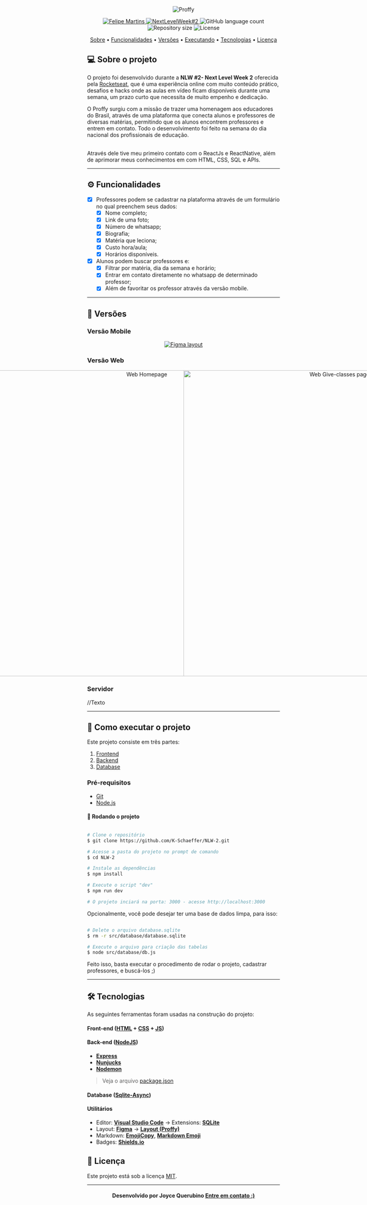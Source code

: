 
<!--Banner e logo-->

<p align="center">
   <img src="./.github/logo.png" alt="Proffy" />
</p>

<!-- Badges -->
<p align="center">
   <a href="https://www.linkedin.com/in/joyce-querubino/">
      <img alt="Felipe Martins" src="https://img.shields.io/badge/-Joyce Querubino-8257E5?style=flat&logo=Linkedin&logoColor=white" />
   </a>

  <a href="https://nextlevelweek.com/episodios/discovery/1/edicao/2">
    <img alt="NextLevelWeek#2" src="https://img.shields.io/badge/Next Level Week%20-2.0-%237519C1">
  </a>

  <img alt="GitHub language count" src="https://img.shields.io/github/languages/count/K-Schaeffer/NLW-2?color=774DD6">

  <img alt="Repository size" src="https://img.shields.io/github/repo-size/K-Schaeffer/NLW-2?color=774DD6">
  
  <img alt="License" src="https://img.shields.io/badge/license-MIT-8257E5">
</p>

<!-- Indice-->
<p align="center">
 <a href="#-sobre-o-projeto">Sobre</a> •
 <a href="#-funcionalidades">Funcionalidades</a> • 
 <a href="#-Versões">Versões</a> •  
 <a href="#-como-executar-o-projeto">Executando</a> • 
 <a href="#-tecnologias">Tecnologias</a> • 
 <a href="#-licença">Licença</a>
</p>

<!--Sobre o projeto-->
## 💻 Sobre o projeto

O projeto foi desenvolvido durante a **NLW #2- Next Level Week 2** oferecida pela [Rocketseat](https://nextlevelweek.com/episodios/discovery/1/edicao/2), que é uma experiência online com muito conteúdo prático, desafios e hacks onde as aulas em vídeo ficam  disponíveis durante uma semana, um prazo curto que necessita de muito empenho e dedicação.

O Proffy surgiu com a missão de trazer uma homenagem aos educadores do Brasil, através de uma plataforma que conecta alunos e professores de diversas matérias, permitindo que os alunos encontrem professores e entrem em contato. Todo o desenvolvimento foi feito na semana do dia nacional dos profissionais de educação. 

<br>Através dele tive meu primeiro contato com o ReactJs e ReactNative, além de aprimorar meus conhecimentos em com HTML, CSS, SQL e APIs.

---

<!--Funcionalidades do projeto-->
## ⚙️ Funcionalidades

- [x] Professores podem se cadastrar na plataforma através de um formulário no qual preenchem seus dados:
  - [x] Nome completo;
  - [x] Link de uma foto;
  - [x] Número de whatsapp;
  - [x] Biografia;
  - [x] Matéria que leciona;
  - [x] Custo hora/aula;
  - [x] Horários disponíveis.

- [x] Alunos podem buscar professores e:
  - [x] Filtrar por matéria, dia da semana e horário;
  - [x] Entrar em contato diretamente no whatsapp de determinado professor;
  - [x] Além de favoritar os professor através da versão mobile.
  
---

<!--Layout session-->
## 🎨 Versões

### Versão Mobile
<p align="center">
<a href="https://www.figma.com/file/GHGS126t7WYjnPZdRKChJF/Proffy-Web">
  <img alt="Figma layout" src="https://img.shields.io/badge/Layout%20Preview%20-Figma-%2304D361">
</a>
</p>

### Versão Web

<p align="center" style="display: flex; align-items: flex-start; justify-content: center;">
  <img alt="Web Homepage" title"Web-Home" src=".github/web-home.png" width="800px">
  
  <img alt="Web Give-classes page" title="Web-Give-classes" src=".github/web-give-classes.png" width="800px">
</p>

### Servidor

//Texto

---

<!--Running session-->
## 🚀 Como executar o projeto

Este projeto consiste em três partes:
1. [Frontend](/src/views/pages) 
2. [Backend](/src/server.js) 
3. [Database](/src/database) 

<!--💡Obs-->

### Pré-requisitos

* [Git](https://git-scm.com)
* [Node.js](https://nodejs.org/en/)

#### 🎲 Rodando o projeto

```bash

# Clone o repositório
$ git clone https://github.com/K-Schaeffer/NLW-2.git

# Acesse a pasta do projeto no prompt de comando
$ cd NLW-2

# Instale as dependências
$ npm install

# Execute o script "dev"
$ npm run dev

# O projeto inciará na porta: 3000 - acesse http://localhost:3000 

```

Opcionalmente, você pode desejar ter uma base de dados limpa, para isso:

```bash

# Delete o arquivo database.sqlite
$ rm -r src/database/database.sqlite

# Execute o arquivo para criação das tabelas
$ node src/database/db.js

```

Feito isso, basta executar o procedimento de rodar o projeto, cadastrar professores, e buscá-los ;)

---

<!--Tecnologies session-->
## 🛠 Tecnologias

As seguintes ferramentas foram usadas na construção do projeto:

#### **Front-end**  ([HTML](https://developer.mozilla.org/pt-BR/docs/Web/HTML)  +  [CSS](https://developer.mozilla.org/pt-BR/docs/Web/CSS) + [JS](https://developer.mozilla.org/pt-BR/docs/Web/JavaScript))

#### **Back-end**  ([NodeJS](https://nodejs.org/en/))

-   **[Express](https://expressjs.com/)**
-   **[Nunjucks](https://mozilla.github.io/nunjucks/)**
-   **[Nodemon](https://nodemon.io)**

> Veja o arquivo [package.json](./package.json)

#### **Database**  ([Sqlite-Async](https://www.npmjs.com/package/sqlite-async))

#### **Utilitários**

-   Editor:  **[Visual Studio Code](https://code.visualstudio.com/)**  → Extensions:  **[SQLite](https://marketplace.visualstudio.com/items?itemName=alexcvzz.vscode-sqlite)**
-   Layout:  **[Figma](https://www.figma.com/)**  →  **[Layout (Proffy)](https://www.figma.com/file/GHGS126t7WYjnPZdRKChJF/Proffy-Web)**
-   Markdown:  **[EmojiCopy](https://www.emojicopy.com)**,  **[Markdown Emoji](https://gist.github.com/rxaviers/7360908)**
-   Badges:  **[Shields.io](https://shields.io)**


<!--License session-->
## 📝 Licença

Este projeto está sob a licença [MIT](./LICENSE).

---

<!--Bottom session-->
<h4 align=center>Desenvolvido por Joyce Querubino <a href="https://www.linkedin.com/in/joyce-querubino/"> <strong>Entre em contato</strong> :)</a></a></h4>
